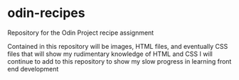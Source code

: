 # odin-recipes
Repository for the Odin Project recipe assignment 

Contained in this repository will be images, HTML files, and eventually CSS files that will show my rudimentary knowledge of HTML and CSS
I will continue to add to this repository to show my slow progress in learning front end development
